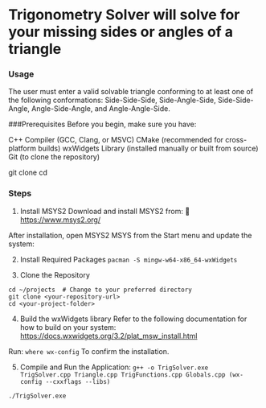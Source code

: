 # Trigonometry Solver will solve for your missing sides or angles of a triangle

### Usage
The user must enter a valid solvable triangle conforming to at least one of the following conformations: Side-Side-Side, Side-Angle-Side, Side-Side-Angle, Angle-Side-Angle, and Angle-Angle-Side.

###Prerequisites
Before you begin, make sure you have:

C++ Compiler (GCC, Clang, or MSVC)
CMake (recommended for cross-platform builds)
wxWidgets Library (installed manually or built from source)
Git (to clone the repository)

git clone <your-repository-url>
cd <your-project-folder>

### Steps
1. Install MSYS2
Download and install MSYS2 from:
🔗 https://www.msys2.org/

After installation, open MSYS2 MSYS from the Start menu and update the system:

2. Install Required Packages
```pacman -S mingw-w64-x86_64-wxWidgets```

3. Clone the Repository
```
cd ~/projects  # Change to your preferred directory
git clone <your-repository-url>
cd <your-project-folder>
```

4. Build the wxWidgets library
Refer to the following documentation for how to build on your system:
https://docs.wxwidgets.org/3.2/plat_msw_install.html

Run:
```where wx-config```
To confirm the installation. 

5. Compile and Run the Application:
```g++ -o TrigSolver.exe TrigSolver.cpp Triangle.cpp TrigFunctions.cpp Globals.cpp (wx-config --cxxflags --libs)```

```./TrigSolver.exe```
